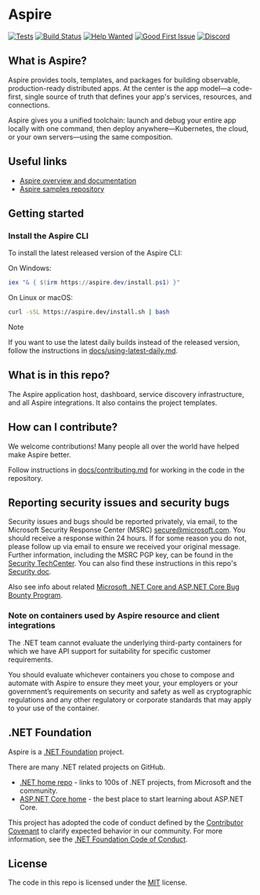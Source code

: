 # Aspire

[![Tests](https://github.com/dotnet/aspire/actions/workflows/tests.yml/badge.svg?branch=main&event=push)](https://github.com/dotnet/aspire/actions/workflows/tests.yml)
[![Build Status](https://dev.azure.com/dnceng-public/public/_apis/build/status%2Fdotnet%2Faspire%2Fdotnet.aspire?branchName=main)](https://dev.azure.com/dnceng-public/public/_build/latest?definitionId=274&branchName=main)
[![Help Wanted](https://img.shields.io/github/issues/dotnet/aspire/help%20wanted?style=flat&color=%24EC820&label=help%20wanted)](https://github.com/dotnet/aspire/labels/help%20wanted)
[![Good First Issue](https://img.shields.io/github/issues/dotnet/aspire/good%20first%20issue?style=flat&color=%24EC820&label=good%20first%20issue)](https://github.com/dotnet/aspire/labels/good%20first%20issue)
[![Discord](https://img.shields.io/discord/1361488941836140614?style=flat&logo=discord&logoColor=white&label=Join%20our%20Discord&labelColor=512bd4&color=cyan)](https://discord.gg/raNPcaaSj8)

## What is Aspire?

Aspire provides tools, templates, and packages for building observable, production-ready distributed apps. At the center is the app model—a code-first, single source of truth that defines your app's services, resources, and connections.

Aspire gives you a unified toolchain: launch and debug your entire app locally with one command, then deploy anywhere—Kubernetes, the cloud, or your own servers—using the same composition.

## Useful links

- [Aspire overview and documentation](https://learn.microsoft.com/dotnet/aspire/)
- [Aspire samples repository](https://github.com/dotnet/aspire-samples)

## Getting started

### Install the Aspire CLI

To install the latest released version of the Aspire CLI:

On Windows:

```powershell
iex "& { $(irm https://aspire.dev/install.ps1) }"
```

On Linux or macOS:

```sh
curl -sSL https://aspire.dev/install.sh | bash
```

> [!NOTE]
> If you want to use the latest daily builds instead of the released version, follow the instructions in [docs/using-latest-daily.md](docs/using-latest-daily.md).

## What is in this repo?

The Aspire application host, dashboard, service discovery infrastructure, and all Aspire integrations. It also contains the project templates.

## How can I contribute?

We welcome contributions! Many people all over the world have helped make Aspire better.

Follow instructions in [docs/contributing.md](docs/contributing.md) for working in the code in the repository.

## Reporting security issues and security bugs

Security issues and bugs should be reported privately, via email, to the Microsoft Security Response Center (MSRC) <secure@microsoft.com>. You should receive a response within 24 hours. If for some reason you do not, please follow up via email to ensure we received your original message. Further information, including the MSRC PGP key, can be found in the [Security TechCenter](https://www.microsoft.com/msrc/faqs-report-an-issue). You can also find these instructions in this repo's [Security doc](SECURITY.md).

Also see info about related [Microsoft .NET Core and ASP.NET Core Bug Bounty Program](https://www.microsoft.com/msrc/bounty-dot-net-core).

### Note on containers used by Aspire resource and client integrations

The .NET team cannot evaluate the underlying third-party containers for which we have API support for suitability for specific customer requirements.

You should evaluate whichever containers you chose to compose and automate with Aspire to ensure they meet your, your employers or your government’s requirements on security and safety as well as cryptographic regulations and any other regulatory or corporate standards that may apply to your use of the container.

## .NET Foundation

Aspire is a [.NET Foundation](https://www.dotnetfoundation.org/projects) project.

There are many .NET related projects on GitHub.

* [.NET home repo](https://github.com/Microsoft/dotnet) - links to 100s of .NET projects, from Microsoft and the community.
* [ASP.NET Core home](https://docs.microsoft.com/aspnet/core) - the best place to start learning about ASP.NET Core.

This project has adopted the code of conduct defined by the [Contributor Covenant](https://contributor-covenant.org) to clarify expected behavior in our community. For more information, see the [.NET Foundation Code of Conduct](https://www.dotnetfoundation.org/code-of-conduct).

## License

The code in this repo is licensed under the [MIT](LICENSE.TXT) license.
